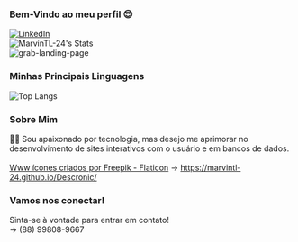 ### Bem-Vindo ao meu perfil 😎

[![LinkedIn](https://img.shields.io/badge/LinkedIn-0077B5?style=for-the-badge&logo=linkedin&logoColor=white)](https://www.linkedin.com/in/MarvinTL24)
<br>
![MarvinTL-24's Stats](https://github-readme-stats.vercel.app/api?username=MarvinTL-24&show_icons=true&theme=tokyonight)
<br>
![grab-landing-page](https://github.com/MarvinTL-24/Perfil/blob/main/rebrnd-coding.gif)
<br>
### Minhas Principais Linguagens
![Top Langs](https://github-readme-stats.vercel.app/api/top-langs/?username=MarvinTL-24&exclude_repo=github-readme-stats,anuraghazra.github.io)
<br>
### Sobre Mim
👨‍💻 Sou apaixonado por tecnologia, mas desejo me aprimorar no desenvolvimento de sites interativos com o usuário e em bancos de dados.
<br>
<br>
<a href="https://www.flaticon.com/br/icones-gratis/www" title="www ícones">Www ícones criados por Freepik - Flaticon</a> -> https://marvintl-24.github.io/Descronic/
<br>
### Vamos nos conectar!
Sinta-se à vontade para entrar em contato!
<br>
-> (88) 99808-9667
